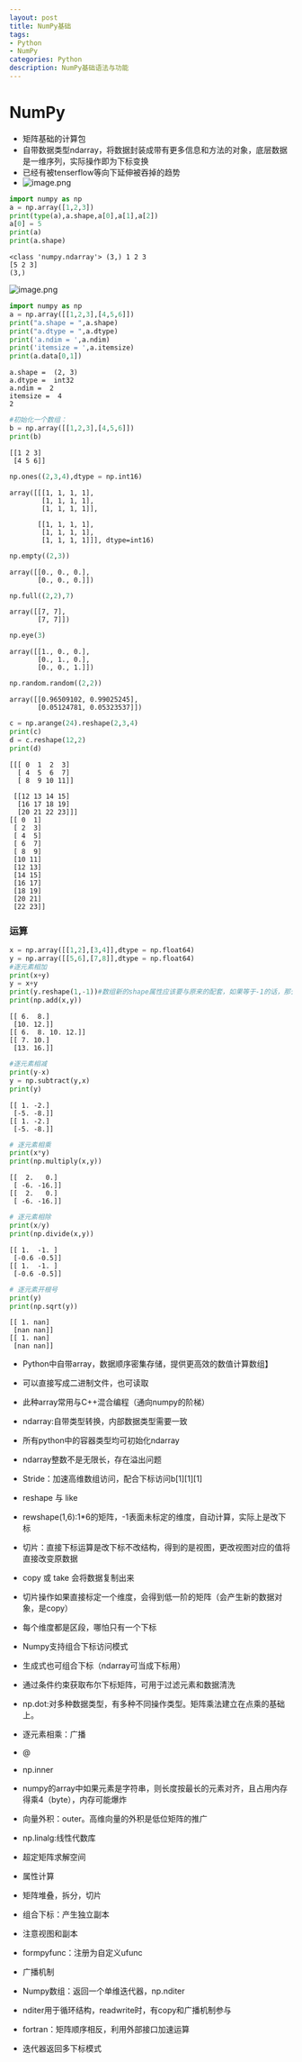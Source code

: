 ```yaml
---
layout: post
title: NumPy基础
tags:
- Python
- NumPy
categories: Python
description: NumPy基础语法与功能
---
```



# NumPy

- 矩阵基础的计算包
- 自带数据类型ndarray，将数据封装成带有更多信息和方法的对象，底层数据是一维序列，实际操作即为下标变换
- 已经有被tenserflow等向下延伸被吞掉的趋势
- ![image.png](attachment:image.png)


```python
import numpy as np
a = np.array([1,2,3])
print(type(a),a.shape,a[0],a[1],a[2])
a[0] = 5
print(a)
print(a.shape)
```

    <class 'numpy.ndarray'> (3,) 1 2 3
    [5 2 3]
    (3,)


![image.png](attachment:image.png)


```python
import numpy as np
a = np.array([[1,2,3],[4,5,6]])
print("a.shape = ",a.shape)
print("a.dtype = ",a.dtype)
print('a.ndim = ',a.ndim)
print('itemsize = ',a.itemsize)
print(a.data[0,1])

```

    a.shape =  (2, 3)
    a.dtype =  int32
    a.ndim =  2
    itemsize =  4
    2



```python
#初始化一个数组：
b = np.array([[1,2,3],[4,5,6]])
print(b)
```

    [[1 2 3]
     [4 5 6]]



```python
np.ones((2,3,4),dtype = np.int16)
```




    array([[[1, 1, 1, 1],
            [1, 1, 1, 1],
            [1, 1, 1, 1]],
    
           [[1, 1, 1, 1],
            [1, 1, 1, 1],
            [1, 1, 1, 1]]], dtype=int16)




```python
np.empty((2,3))
```




    array([[0., 0., 0.],
           [0., 0., 0.]])




```python
np.full((2,2),7)
```




    array([[7, 7],
           [7, 7]])




```python
np.eye(3)
```




    array([[1., 0., 0.],
           [0., 1., 0.],
           [0., 0., 1.]])




```python
np.random.random((2,2))
```




    array([[0.96509102, 0.99025245],
           [0.05124781, 0.05323537]])




```python
c = np.arange(24).reshape(2,3,4)
print(c)
d = c.reshape(12,2)
print(d)
```

    [[[ 0  1  2  3]
      [ 4  5  6  7]
      [ 8  9 10 11]]
    
     [[12 13 14 15]
      [16 17 18 19]
      [20 21 22 23]]]
    [[ 0  1]
     [ 2  3]
     [ 4  5]
     [ 6  7]
     [ 8  9]
     [10 11]
     [12 13]
     [14 15]
     [16 17]
     [18 19]
     [20 21]
     [22 23]]


### 运算


```python
x = np.array([[1,2],[3,4]],dtype = np.float64)
y = np.array([[5,6],[7,8]],dtype = np.float64)
#逐元素相加
print(x+y)
y = x+y
print(y.reshape(1,-1))#数组新的shape属性应该要与原来的配套，如果等于-1的话，那么Numpy会根据剩下的维度计算出数组的另外一个shape属性值。
print(np.add(x,y))
```

    [[ 6.  8.]
     [10. 12.]]
    [[ 6.  8. 10. 12.]]
    [[ 7. 10.]
     [13. 16.]]



```python
#逐元素相减
print(y-x)
y = np.subtract(y,x)
print(y)
```

    [[ 1. -2.]
     [-5. -8.]]
    [[ 1. -2.]
     [-5. -8.]]



```python
# 逐元素相乘
print(x*y)
print(np.multiply(x,y))
```

    [[  2.   0.]
     [ -6. -16.]]
    [[  2.   0.]
     [ -6. -16.]]



```python
# 逐元素相除
print(x/y)
print(np.divide(x,y))
```

    [[ 1.  -1. ]
     [-0.6 -0.5]]
    [[ 1.  -1. ]
     [-0.6 -0.5]]



```python
# 逐元素开根号
print(y)
print(np.sqrt(y))
```

    [[ 1. nan]
     [nan nan]]
    [[ 1. nan]
     [nan nan]]




- Python中自带array，数据顺序密集存储，提供更高效的数值计算数组】
- 可以直接写成二进制文件，也可读取
- 此种array常用与C++混合编程（通向numpy的阶梯）

- ndarray:自带类型转换，内部数据类型需要一致
- 所有python中的容器类型均可初始化ndarray
- ndarray整数不是无限长，存在溢出问题

- Stride：加速高维数组访问，配合下标访问b[1][1][1]

- reshape 与 like
- rewshape(1,6):1*6的矩阵，-1表面未标定的维度，自动计算，实际上是改下标

- 切片：直接下标运算是改下标不改结构，得到的是视图，更改视图对应的值将直接改变原数据
- copy 或 take 会将数据复制出来
- 切片操作如果直接标定一个维度，会得到低一阶的矩阵（会产生新的数据对象，是copy）
- 每个维度都是区段，哪怕只有一个下标

- Numpy支持组合下标访问模式
- 生成式也可组合下标（ndarray可当成下标用）
- 通过条件约束获取布尔下标矩阵，可用于过滤元素和数据清洗

- np.dot:对多种数据类型，有多种不同操作类型。矩阵乘法建立在点乘的基础上。
- 逐元素相乘：广播
- @

- np.inner
- numpy的array中如果元素是字符串，则长度按最长的元素对齐，且占用内存得乘4（byte），内存可能爆炸

- 向量外积：outer。高维向量的外积是低位矩阵的推广

- np.linalg:线性代数库
- 超定矩阵求解空间
- 属性计算

- 矩阵堆叠，拆分，切片
- 组合下标：产生独立副本
- 注意视图和副本
- formpyfunc：注册为自定义ufunc
- 广播机制
                                                                     

- Numpy数组：返回一个单维迭代器，np.nditer
- nditer用于循环结构，readwrite时，有copy和广播机制参与
- fortran：矩阵顺序相反，利用外部接口加速运算
- 迭代器返回多下标模式

